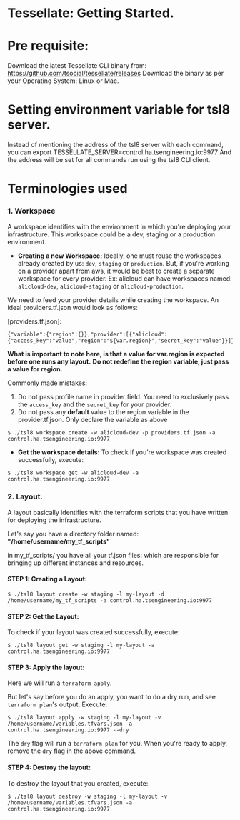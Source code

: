 # Tessellate: Getting Started.

# Pre requisite:
Download the latest Tessellate CLI binary from: https://github.com/tsocial/tessellate/releases 
Download the binary as per your Operating System: Linux or Mac.

# Setting environment variable for tsl8 server.
Instead of mentioning the address of the tsl8 server with each command,
you can export TESSELLATE_SERVER=control.ha.tsengineering.io:9977
And the address will be set for all commands run using the tsl8 CLI client.

# Terminologies used

### 1. Workspace
A workspace identifies with the environment in which you're deploying your infrastructure.
This workspace could be a dev, staging or a production environment.

- __Creating a new Workspace:__
Ideally, one must reuse the workspaces already created by us: `dev`, `staging` or `production`.
But, if you're working on a provider apart from aws, it would be best to create a separate workspace for every provider.
Ex: alicloud can have workspaces named: `alicloud-dev`, `alicloud-staging` or `alicloud-production`.

We need to feed your provider details while creating the workspace. An ideal providers.tf.json would look as follows:

[providers.tf.json]:
```
{"variable":{"region":{}},"provider":[{"alicloud":{"access_key":"value","region":"${var.region}","secret_key":"value"}}]}
```
__What is important to note here, is that a value for var.region is expected before one runs any layout.__
__Do not redefine the region variable, just pass a value for region.__

Commonly made mistakes:

1. Do not pass profile name in provider field. You need to exclusively pass the `access_key` and the `secret_key` for your provider.
2. Do not pass any __default__ value to the region variable in the provider.tf.json. Only declare the variable as above
```
$ ./tsl8 workspace create -w alicloud-dev -p providers.tf.json -a control.ha.tsengineering.io:9977
```

- __Get the workspace details:__
To check if you're workspace was created successfully, execute:
```
$ ./tsl8 workspace get -w alicloud-dev -a control.ha.tsengineering.io:9977
```

### 2. Layout.

A layout basically identifies with the terraform scripts that you have written for deploying the infrastructure.

Let's say you have a directory folder named: __"/home/username/my_tf_scripts"__

in my_tf_scripts/ you have all your tf.json files: which are responsible for bringing up different instances and resources.

#### STEP 1: Creating a Layout:

```
$ ./tsl8 layout create -w staging -l my-layout -d /home/username/my_tf_scripts -a control.ha.tsengineering.io:9977
```

#### STEP 2: Get the Layout:

To check if your layout was created successfully, execute:

```
$ ./tsl8 layout get -w staging -l my-layout -a control.ha.tsengineering.io:9977
```

#### STEP 3: Apply the layout:

Here we will run a `terraform apply`.

But let's say before you do an apply, you want to do a dry run, and see `terraform plan`'s output.
Execute:
```
$ ./tsl8 layout apply -w staging -l my-layout -v /home/username/variables.tfvars.json -a control.ha.tsengineering.io:9977 --dry
```

The `dry` flag will run a `terraform plan` for you.
When you're ready to apply, remove the `dry` flag in the above command.


#### STEP 4: Destroy the layout:

To destroy the layout that you created, execute:

```
$ ./tsl8 layout destroy -w staging -l my-layout -v /home/username/variables.tfvars.json -a control.ha.tsengineering.io:9977
```

